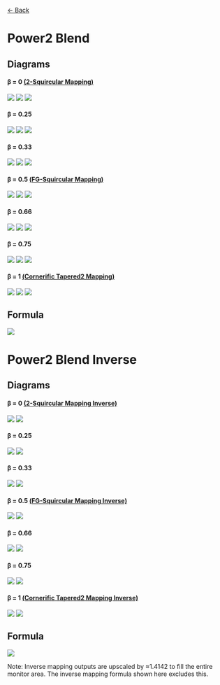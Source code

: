 [<- Back](https://github.com/Kuuuube/Circular_Area/blob/main/wiki/mappings_index.md#mappings-index)

# Power2 Blend

## Diagrams
#### β = 0 [(2-Squircular Mapping)](https://github.com/Kuuuube/Circular_Area/blob/main/wiki/mappings/2_squircular_mapping.md)

![](https://raw.githubusercontent.com/Kuuuube/Circular_Area/main/wiki/images/mappings/square_power2_blend_B0_circle_grid_thick_checkerboard.png)
![](https://raw.githubusercontent.com/Kuuuube/Circular_Area/main/wiki/images/mappings/square_power2_blend_B0_square_grid_thick_checkerboard.png)
![](https://raw.githubusercontent.com/Kuuuube/Circular_Area/main/wiki/images/mappings/square_power2_blend_B0_dot_grid_circle_rgb_gradient_circle.png)

#### β = 0.25

![](https://raw.githubusercontent.com/Kuuuube/Circular_Area/main/wiki/images/mappings/square_power2_blend_B0.25_circle_grid_thick_checkerboard.png)
![](https://raw.githubusercontent.com/Kuuuube/Circular_Area/main/wiki/images/mappings/square_power2_blend_B0.25_square_grid_thick_checkerboard.png)
![](https://raw.githubusercontent.com/Kuuuube/Circular_Area/main/wiki/images/mappings/square_power2_blend_B0.25_dot_grid_circle_rgb_gradient_circle.png)

#### β = 0.33

![](https://raw.githubusercontent.com/Kuuuube/Circular_Area/main/wiki/images/mappings/square_power2_blend_B0.33_circle_grid_thick_checkerboard.png)
![](https://raw.githubusercontent.com/Kuuuube/Circular_Area/main/wiki/images/mappings/square_power2_blend_B0.33_square_grid_thick_checkerboard.png)
![](https://raw.githubusercontent.com/Kuuuube/Circular_Area/main/wiki/images/mappings/square_power2_blend_B0.33_dot_grid_circle_rgb_gradient_circle.png)

#### β = 0.5 [(FG-Squircular Mapping)](https://github.com/Kuuuube/Circular_Area/blob/main/wiki/mappings/fg_squircular_mapping.md)

![](https://raw.githubusercontent.com/Kuuuube/Circular_Area/main/wiki/images/mappings/square_power2_blend_B0.5_circle_grid_thick_checkerboard.png)
![](https://raw.githubusercontent.com/Kuuuube/Circular_Area/main/wiki/images/mappings/square_power2_blend_B0.5_square_grid_thick_checkerboard.png)
![](https://raw.githubusercontent.com/Kuuuube/Circular_Area/main/wiki/images/mappings/square_power2_blend_B0.5_dot_grid_circle_rgb_gradient_circle.png)

#### β = 0.66

![](https://raw.githubusercontent.com/Kuuuube/Circular_Area/main/wiki/images/mappings/square_power2_blend_B0.66_circle_grid_thick_checkerboard.png)
![](https://raw.githubusercontent.com/Kuuuube/Circular_Area/main/wiki/images/mappings/square_power2_blend_B0.66_square_grid_thick_checkerboard.png)
![](https://raw.githubusercontent.com/Kuuuube/Circular_Area/main/wiki/images/mappings/square_power2_blend_B0.66_dot_grid_circle_rgb_gradient_circle.png)

#### β = 0.75

![](https://raw.githubusercontent.com/Kuuuube/Circular_Area/main/wiki/images/mappings/square_power2_blend_B0.75_circle_grid_thick_checkerboard.png)
![](https://raw.githubusercontent.com/Kuuuube/Circular_Area/main/wiki/images/mappings/square_power2_blend_B0.75_square_grid_thick_checkerboard.png)
![](https://raw.githubusercontent.com/Kuuuube/Circular_Area/main/wiki/images/mappings/square_power2_blend_B0.75_dot_grid_circle_rgb_gradient_circle.png)

#### β = 1 [(Cornerific Tapered2 Mapping)](https://github.com/Kuuuube/Circular_Area/blob/main/wiki/mappings/cornerific_tapered2_mapping.md)

![](https://raw.githubusercontent.com/Kuuuube/Circular_Area/main/wiki/images/mappings/square_power2_blend_B1_circle_grid_thick_checkerboard.png)
![](https://raw.githubusercontent.com/Kuuuube/Circular_Area/main/wiki/images/mappings/square_power2_blend_B1_square_grid_thick_checkerboard.png)
![](https://raw.githubusercontent.com/Kuuuube/Circular_Area/main/wiki/images/mappings/square_power2_blend_B1_dot_grid_circle_rgb_gradient_circle.png)

## Formula
![](https://raw.githubusercontent.com/Kuuuube/Circular_Area/main/wiki/images/formulas/power2_blend_formula.png)




# Power2 Blend Inverse

## Diagrams
#### β = 0 [(2-Squircular Mapping Inverse)](https://github.com/Kuuuube/Circular_Area/blob/main/wiki/mappings/2_squircular_mapping.md)

![](https://raw.githubusercontent.com/Kuuuube/Circular_Area/main/wiki/images/mappings/circle_power2_blend_B0_square_grid_circle_thick_checkerboard.png)
![](https://raw.githubusercontent.com/Kuuuube/Circular_Area/main/wiki/images/mappings/circle_power2_blend_B0_dot_grid_square_rgb_gradient.png)

#### β = 0.25

![](https://raw.githubusercontent.com/Kuuuube/Circular_Area/main/wiki/images/mappings/circle_power2_blend_B0.25_square_grid_circle_thick_checkerboard.png)
![](https://raw.githubusercontent.com/Kuuuube/Circular_Area/main/wiki/images/mappings/circle_power2_blend_B0.25_dot_grid_square_rgb_gradient.png)

#### β = 0.33

![](https://raw.githubusercontent.com/Kuuuube/Circular_Area/main/wiki/images/mappings/circle_power2_blend_B0.33_square_grid_circle_thick_checkerboard.png)
![](https://raw.githubusercontent.com/Kuuuube/Circular_Area/main/wiki/images/mappings/circle_power2_blend_B0.33_dot_grid_square_rgb_gradient.png)

#### β = 0.5 [(FG-Squircular Mapping Inverse)](https://github.com/Kuuuube/Circular_Area/blob/main/wiki/mappings/fg_squircular_mapping.md)

![](https://raw.githubusercontent.com/Kuuuube/Circular_Area/main/wiki/images/mappings/circle_power2_blend_B0.5_square_grid_circle_thick_checkerboard.png)
![](https://raw.githubusercontent.com/Kuuuube/Circular_Area/main/wiki/images/mappings/circle_power2_blend_B0.5_dot_grid_square_rgb_gradient.png)

#### β = 0.66

![](https://raw.githubusercontent.com/Kuuuube/Circular_Area/main/wiki/images/mappings/circle_power2_blend_B0.66_square_grid_circle_thick_checkerboard.png)
![](https://raw.githubusercontent.com/Kuuuube/Circular_Area/main/wiki/images/mappings/circle_power2_blend_B0.66_dot_grid_square_rgb_gradient.png)

#### β = 0.75

![](https://raw.githubusercontent.com/Kuuuube/Circular_Area/main/wiki/images/mappings/circle_power2_blend_B0.75_square_grid_circle_thick_checkerboard.png)
![](https://raw.githubusercontent.com/Kuuuube/Circular_Area/main/wiki/images/mappings/circle_power2_blend_B0.75_dot_grid_square_rgb_gradient.png)

#### β = 1 [(Cornerific Tapered2 Mapping Inverse)](https://github.com/Kuuuube/Circular_Area/blob/main/wiki/mappings/cornerific_tapered2_mapping.md)

![](https://raw.githubusercontent.com/Kuuuube/Circular_Area/main/wiki/images/mappings/circle_power2_blend_B1_square_grid_circle_thick_checkerboard.png)
![](https://raw.githubusercontent.com/Kuuuube/Circular_Area/main/wiki/images/mappings/circle_power2_blend_B1_dot_grid_square_rgb_gradient.png)

## Formula
![](https://raw.githubusercontent.com/Kuuuube/Circular_Area/main/wiki/images/formulas/power2_blend_inverse_formula.png)

Note: Inverse mapping outputs are upscaled by ≈1.4142 to fill the entire monitor area. The inverse mapping formula shown here excludes this.